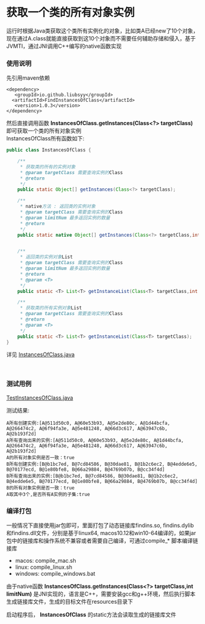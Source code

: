 # 获取一个类的所有对象实例

运行时根据Java类获取这个类所有实例化的对象，比如类A已经new了10个对象，现在通过A.class就能直接获取到这10个对象而不需要任何辅助存储和侵入，基于JVMTI，通过JNI调用C++编写的native函数实现<br>

### 使用说明
先引用maven依赖
```
<dependency>
   <groupId>io.github.liubsyy</groupId>
  <artifactId>FindInstancesOfClass</artifactId>
   <version>1.0.3</version>
</dependency>
```

然后直接调用函数 **InstancesOfClass.getInstances(Class<?> targetClass)** 即可获取一个类的所有对象实例
<br>InstancesOfClass所有函数如下:
```java
public class InstancesOfClass {

    /**
     * 获取类的所有的实例对象
     * @param targetClass 需要查询实例的Class
     * @return
     */
    public static Object[] getInstances(Class<?> targetClass);

    /**
     * native方法 : 返回类的实例对象
     * @param targetClass 需要查询实例的Class
     * @param limitNum 最多返回实例的数量
     * @return
     */
    public static native Object[] getInstances(Class<?> targetClass,int limitNum);


    /**
     * 返回类的实例对象List
     * @param targetClass 需要查询实例的Class
     * @param limitNum 最多返回实例的数量
     * @return
     * @param <T>
     */
    public static <T> List<T> getInstanceList(Class<T> targetClass,int limitNum);

    /**
     * 获取类的所有实例对象List
     * @param targetClass 需要查询实例的Class
     * @return
     * @param <T>
     */
    public static <T> List<T> getInstanceList(Class<T> targetClass);
}

```

详见 [InstancesOfClass.java](./src/main/java/com/liubs/findinstances/jvmti/InstancesOfClass.java)

<br>



### 测试用例
[TestInstancesOfClass.java](./src/test/java/TestInstancesOfClass.java)

测试结果: 
```
A所有创建实例:[A@511d50c0, A@60e53b93, A@5e2de80c, A@1d44bcfa, A@266474c2, A@6f94fa3e, A@5e481248, A@66d3c617, A@63947c6b, A@2b193f2d]
A所有查询出来的实例:[A@511d50c0, A@60e53b93, A@5e2de80c, A@1d44bcfa, A@266474c2, A@6f94fa3e, A@5e481248, A@66d3c617, A@63947c6b, A@2b193f2d]
A的所有对象实例是否一致：true
B所有创建实例:[B@b1bc7ed, B@7cd84586, B@30dae81, B@1b2c6ec2, B@4edde6e5, B@70177ecd, B@1e80bfe8, B@66a29884, B@4769b07b, B@cc34f4d]
B所有查询出来的实例:[B@b1bc7ed, B@7cd84586, B@30dae81, B@1b2c6ec2, B@4edde6e5, B@70177ecd, B@1e80bfe8, B@66a29884, B@4769b07b, B@cc34f4d]
B的所有对象实例是否一致：true
A取其中3个,是否所有A实例的子集:true 
```


### 编译打包
一般情况下直接使用jar包即可，里面打包了动态链接库findins.so, findins.dylib和findins.dll文件，分别是基于linux64, macos10.12和win10-64编译的，如果jar包中的链接库和操作系统不兼容或者需要自己编译，可通过compile_* 脚本编译链接库
- macos: compile_mac.sh
- linux: compile_linux.sh
- windows: compile_windows.bat

由于native函数 **InstancesOfClass.getInstances(Class<?> targetClass,int limitNum)**  是JNI实现的，语言是C++，需要安装gcc和g++环境，然后执行脚本生成链接库文件，生成的目标文件在resources目录下
<br>

启动程序后， **InstancesOfClass** 的static方法会读取生成的链接库文件<br>


